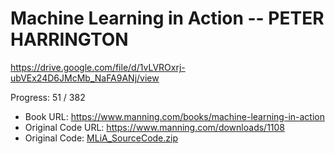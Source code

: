 # Machine Learning in Action -- PETER HARRINGTON

https://drive.google.com/file/d/1vLVROxrj-ubVEx24D6JMcMb_NaFA9ANj/view

Progress: 51 / 382

- Book URL: https://www.manning.com/books/machine-learning-in-action
- Original Code URL: https://www.manning.com/downloads/1108
- Original Code: [MLiA_SourceCode.zip](./MLiA_SourceCode.zip)
